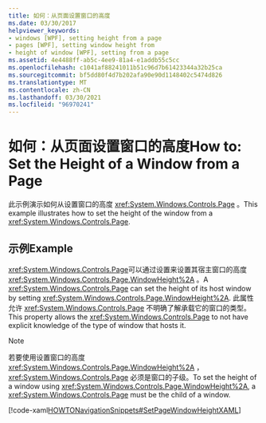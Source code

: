 ```yaml
---
title: 如何：从页面设置窗口的高度
ms.date: 03/30/2017
helpviewer_keywords:
- windows [WPF], setting height from a page
- pages [WPF], setting window height from
- height of window [WPF], setting from a page
ms.assetid: 4e4488ff-ab5c-4ee9-81a4-e1addb55c5cc
ms.openlocfilehash: c1041af88241011b51c96d7b61423344a32b25ca
ms.sourcegitcommit: bf5dd80f4d7b202afa90e90d1148402c5474d826
ms.translationtype: MT
ms.contentlocale: zh-CN
ms.lasthandoff: 03/30/2021
ms.locfileid: "96970241"
---
```

# <a name="how-to-set-the-height-of-a-window-from-a-page"></a><span data-ttu-id="03ccd-102">如何：从页面设置窗口的高度</span><span class="sxs-lookup"><span data-stu-id="03ccd-102">How to: Set the Height of a Window from a Page</span></span>
<span data-ttu-id="03ccd-103">此示例演示如何从设置窗口的高度 <xref:System.Windows.Controls.Page> 。</span><span class="sxs-lookup"><span data-stu-id="03ccd-103">This example illustrates how to set the height of the window from a <xref:System.Windows.Controls.Page>.</span></span>  
  
## <a name="example"></a><span data-ttu-id="03ccd-104">示例</span><span class="sxs-lookup"><span data-stu-id="03ccd-104">Example</span></span>  
 <span data-ttu-id="03ccd-105"><xref:System.Windows.Controls.Page>可以通过设置来设置其宿主窗口的高度 <xref:System.Windows.Controls.Page.WindowHeight%2A> 。</span><span class="sxs-lookup"><span data-stu-id="03ccd-105">A <xref:System.Windows.Controls.Page> can set the height of its host window by setting <xref:System.Windows.Controls.Page.WindowHeight%2A>.</span></span> <span data-ttu-id="03ccd-106">此属性允许 <xref:System.Windows.Controls.Page> 不明确了解承载它的窗口的类型。</span><span class="sxs-lookup"><span data-stu-id="03ccd-106">This property allows the <xref:System.Windows.Controls.Page> to not have explicit knowledge of the type of window that hosts it.</span></span>  
  
> [!NOTE]
> <span data-ttu-id="03ccd-107">若要使用设置窗口的高度 <xref:System.Windows.Controls.Page.WindowHeight%2A> ， <xref:System.Windows.Controls.Page> 必须是窗口的子级。</span><span class="sxs-lookup"><span data-stu-id="03ccd-107">To set the height of a window using <xref:System.Windows.Controls.Page.WindowHeight%2A>, a <xref:System.Windows.Controls.Page> must be the child of a window.</span></span>  
  
 [!code-xaml[HOWTONavigationSnippets#SetPageWindowHeightXAML](~/samples/snippets/csharp/VS_Snippets_Wpf/HOWTONavigationSnippets/CSharp/SetWindowHeightPage.xaml#setpagewindowheightxaml)]
